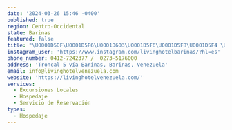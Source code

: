 ```yaml
---
date: '2024-03-26 15:46 -0400'
published: true
region: Centro-Occidental
state: Barinas
featured: false
title: "\U0001D5DF\U0001D5F6\U0001D603\U0001D5F6\U0001D5FB\U0001D5F4 \U0001D5DB\U0001D5FC\U0001D601\U0001D5F2\U0001D5F9 \U0001D5D5\U0001D5EE\U0001D5FF\U0001D5F6\U0001D5FB\U0001D5EE\U0001D600 "
instagram_user: 'https://www.instagram.com/livinghotelbarinas/?hl=es'
phone_number: 0412-7242377 /  0273-5176000
address: 'Troncal 5 vía Barinas, Barinas, Venezuela'
email: info@livinghotelvenezuela.com
website: 'https://livinghotelvenezuela.com/'
services:
  - Excursiones Locales
  - Hospedaje
  - Servicio de Reservación
types:
  - Hospedaje
---
```


